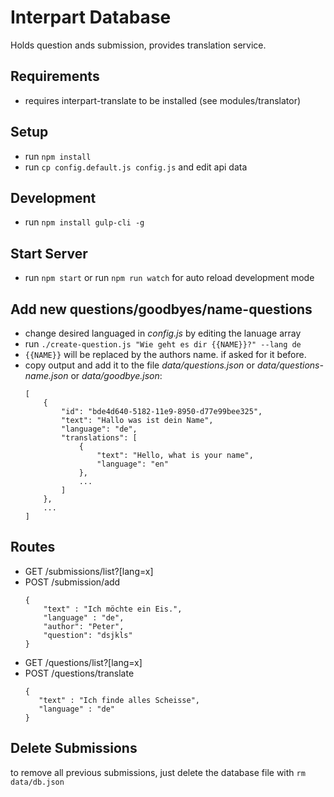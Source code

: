 # Interpart Database

Holds question ands submission, provides translation service.

## Requirements

* requires interpart-translate to be installed (see modules/translator)

## Setup

* run `npm install`
* run `cp config.default.js config.js` and edit api data

## Development

* run `npm install gulp-cli -g`

## Start Server

* run `npm start` or run `npm run watch` for auto reload development mode

## Add new questions/goodbyes/name-questions

* change desired languaged in *config.js* by editing the lanuage array
* run `./create-question.js "Wie geht es dir {{NAME}}?" --lang de`
* `{{NAME}}` will be replaced by the authors name. if asked for it before. 
* copy output and add it to the file *data/questions.json* or *data/questions-name.json* or *data/goodbye.json*:
    ```
    [
        {
            "id": "bde4d640-5182-11e9-8950-d77e99bee325",
            "text": "Hallo was ist dein Name",
            "language": "de",
            "translations": [
                {
                    "text": "Hello, what is your name",
                    "language": "en"
                },
                ...
            ]
        },
        ...
    ]
    ```

## Routes

* GET /submissions/list?\[lang=x\]
* POST /submission/add
    ```
    {
        "text" : "Ich möchte ein Eis.",
        "language" : "de",
        "author": "Peter",
        "question": "dsjkls"
    }
    ```
* GET /questions/list?\[lang=x\]
* POST /questions/translate
     ```
    {
	    "text" : "Ich finde alles Scheisse",
	    "language" : "de"
    }
    ```

## Delete Submissions

to remove all previous submissions, just delete the database file with `rm data/db.json`